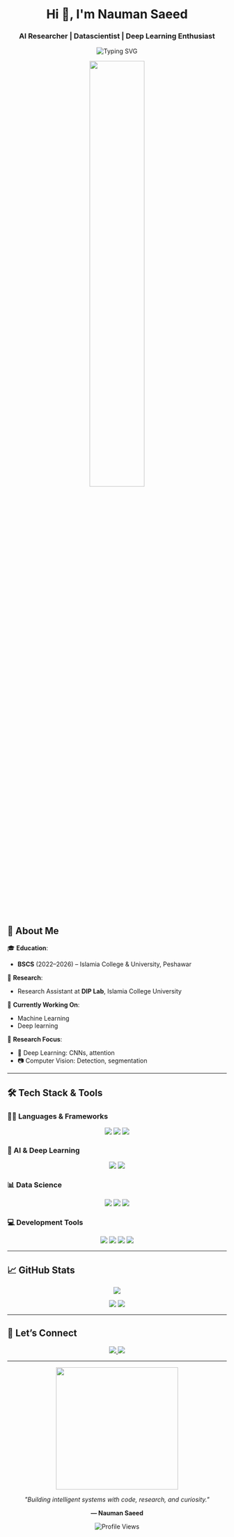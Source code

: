 
<!-- Name and Title -->
<h1 align="center">Hi 👋, I'm Nauman Saeed</h1>
<h3 align="center">AI Researcher | Datascientist | Deep Learning Enthusiast</h3>

<!-- Typing SVG -->
<div align="center">
 <img src="https://readme-typing-svg.herokuapp.com?font=Fira+Code&weight=500&size=22&pause=1000&color=2FF7FC&color2=DA22FF&center=true&vCenter=true&width=650&lines=AI+Researcher;Data+Scientist;Deep+Learning;Computer+Vision;Language+Model+Engineer" alt="Typing SVG" />


</div>

<p align="center">
  <img src="https://raw.githubusercontent.com/gist/zeysert/bc8c0a4090c377a755dcc77bbeac66e4/raw/43f9b12677934c5d99499f6d9d574d30c86f979c/coding.gif" width="50%" />
</p>

## 🚀 About Me

🎓 **Education**:  
- **BSCS** (2022–2026) – Islamia College & University, Peshawar

🔬 **Research**:  
- Research Assistant at **DIP Lab**, Islamia College University

🧠 **Currently Working On**:  
- Machine Learning
- Deep learning  

🧪 **Research Focus**:   
- 🧠 Deep Learning: CNNs, attention   
- 📷 Computer Vision: Detection, segmentation  

---

## 🛠️ Tech Stack & Tools

### 👨‍💻 Languages & Frameworks
<p align="center">
  <img src="https://img.shields.io/badge/Python-3776AB?style=for-the-badge&logo=python&logoColor=white"/>
  <img src="https://img.shields.io/badge/C++-00599C?style=for-the-badge&logo=cplusplus&logoColor=white"/>
  <img src="https://img.shields.io/badge/JavaScript-F7DF1E?style=for-the-badge&logo=javascript&logoColor=black"/>
</p>

### 🔬 AI & Deep Learning
<p align="center">
  <img src="https://img.shields.io/badge/PyTorch-EE4C2C?style=for-the-badge&logo=pytorch&logoColor=white"/>
  <img src="https://img.shields.io/badge/TensorFlow-FF6F00?style=for-the-badge&logo=tensorflow&logoColor=white"/>
</p>

### 📊 Data Science
<p align="center">
  <img src="https://img.shields.io/badge/Pandas-150458?style=for-the-badge&logo=pandas&logoColor=white"/>
  <img src="https://img.shields.io/badge/NumPy-013243?style=for-the-badge&logo=numpy&logoColor=white"/>
  <img src="https://img.shields.io/badge/Matplotlib-11557C?style=for-the-badge&logo=matplotlib&logoColor=white"/>
</p>

### 💻 Development Tools
<p align="center">
  <img src="https://img.shields.io/badge/VS_Code-007ACC?style=for-the-badge&logo=visualstudiocode&logoColor=white"/>
  <img src="https://img.shields.io/badge/Git-F05032?style=for-the-badge&logo=git&logoColor=white"/>
  <img src="https://img.shields.io/badge/kiggle-2496ED?style=for-the-badge&logo=Kiggle&logoColor=white"/>
  <img src="https://img.shields.io/badge/google colab-FF4B4B?style=for-the-badge&logo=google colab &logoColor=white"/>
</p>

---

## 📈 GitHub Stats

<p align="center">
  <img src="https://github-readme-stats.vercel.app/api?username=Naumansaeed127&show_icons=true&theme=tokyonight&border_color=2FF7FC" />
</p>

<p align="center">
  <img src="https://github-readme-streak-stats.herokuapp.com/?user=Naumansaeed127&theme=tokyonight&border=2FF7FC"/>
  <img src="https://github-readme-stats.vercel.app/api/top-langs/?username=Naumansaeed127&layout=compact&theme=tokyonight&border_color=2FF7FC"/>
</p>

---

## 🔗 Let’s Connect

<p align="center">
  <a href="mailto:Nomiktk477@gmail.com">
    <img src="https://img.shields.io/badge/Gmail-D14836?style=for-the-badge&logo=gmail&logoColor=white"/>
  </a>
  <a href="https://github.com/naumansaeed127">
    <img src="https://img.shields.io/badge/GitHub-181717?style=for-the-badge&logo=github&logoColor=white"/>
  </a>
</p>

---

<!-- Footer Quote with GIF -->
<div align="center">
  <img src="https://encrypted-tbn0.gstatic.com/images?q=tbn:ANd9GcTbVV-xrANQtTd0zdOcrav64DHX4iZqDJUGOQ&s" width="280px"/>
  <p><i>"Building intelligent systems with code, research, and curiosity."</i></p>
  <p><b>— Nauman Saeed</b></p>
  <img src="https://komarev.com/ghpvc/?username=Naumansaeed127&label=Profile+Views&color=2FF7FC&style=flat" alt="Profile Views"/>
</div>
